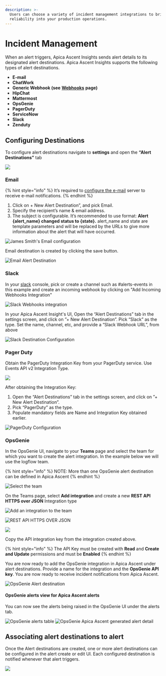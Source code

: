 ```yaml
---
description: >-
  Users can choose a variety of incident management integrations to bring
  reliability into your production operations.
---
```


# Incident Management

When an alert triggers, Apica Ascent Insights sends alert details to its designated alert destinations. Apica Ascent Insights supports the following types of alert destinations.

* **E-mail**
* **ChatWork**
* **Generic Webhook (see** [**Webhooks**](./#slack) **page)**
* **HipChat**
* **Mattermost**
* **OpsGenie**
* **PagerDuty**
* **ServiceNow**
* **Slack**
* **Zenduty**

## Configuring Destinations

To configure alert destinations navigate to **settings** and open the **“Alert Destinations”** tab

![](<../../../.gitbook/assets/Screenshot from 2022-07-04 17-13-01.png>)

### Email <a href="#email" id="email"></a>

{% hint style="info" %}
It’s required to [configure the e-mail](../../../logiq-ui-configuration/email-configuration-setup.md) server to receive e-mail notifications.
{% endhint %}

1. Click on + New Alert Destination”, and pick Email.
2. Specify the recipient’s name & email address.
3. The subject is configurable. It’s recommended to use format: **Alert {alert\_name} changed status to {state}.** alert\_name and state are template parameters and will be replaced by the URLs to give more information about the alert that will have occurred.

![James Smith's Email configuration](<../../../.gitbook/assets/Screenshot from 2022-07-04 16-45-37.png>)

Email destination is created by clicking the save button.

![Email Alert Destination](<../../../.gitbook/assets/Screenshot from 2022-07-04 16-46-00.png>)

### Slack <a href="#slack" id="slack"></a>

In your [slack](https://my.slack.com/services/new/incoming-webhook/) console, pick or create a channel such as #alerts-events in this example and create an incoming webhook by clicking on "Add Incoming Webhooks Integration"

![Slack Webhooks integration](<../../../.gitbook/assets/Screen Shot 2020-08-11 at 3.10.58 PM.png>)

In your Apica Ascent Insight's UI, Open the “Alert Destinations” tab in the settings screen, and click on ”+ New Alert Destination”. Pick “Slack” as the type. Set the name, channel, etc, and provide a “Slack Webhook URL”, from above

![Slack Destination Configuration](../../../.gitbook/assets/slack.png)

### Pager Duty <a href="#pagerduty" id="pagerduty"></a>

Obtain the PagerDuty Integration Key from your PagerDuty service. Use Events API v2 Integration Type.

![](<../../../.gitbook/assets/Screen Shot 2020-08-11 at 4.31.41 PM.png>)

After obtaining the Integration Key:

1. Open the “Alert Destinations” tab in the settings screen, and click on ”+ New Alert Destination”.
2. Pick “PagerDuty” as the type.
3. Populate mandatory fields are Name and Integration Key obtained earlier.

![PagerDuty Configuration](<../../../.gitbook/assets/Screenshot from 2022-07-04 17-01-18.png>)

### OpsGenie <a href="#opsgenie" id="opsgenie"></a>

In the OpsGenie UI, navigate to your **Teams** page and select the team for which you want to create the alert integration. In the example below we will use the logflow team.

{% hint style="info" %}
NOTE: More than one OpsGenie alert destination can be defined in Apica Ascent
{% endhint %}

![Select the team](<../../../.gitbook/assets/Screen Shot 2021-11-16 at 9.17.24 PM.png>)

On the Teams page, select **Add integration** and create a new **REST API HTTPS over JSON** Integration type

![Add an integration to the team](<../../../.gitbook/assets/Screen Shot 2021-11-16 at 9.17.38 PM.png>)

![REST API HTTPS OVER JSON](<../../../.gitbook/assets/Screen Shot 2021-11-16 at 9.17.53 PM.png>)

![](<../../../.gitbook/assets/Screen Shot 2021-11-16 at 9.18.49 PM.png>)

Copy the API integration key from the integration created above.

{% hint style="info" %}
The API Key must be created with **Read** and **Create and Update** permissions and must be **Enabled**
{% endhint %}

You are now ready to add the OpsGenie integration in Apica Ascent under alert destinations. Provide a name for the integration and the **OpsGenie API key**. You are now ready to receive incident notifications from Apica Ascent.

![OpsGenie Alert destination](../../../.gitbook/assets/2022-07-04_17-07.png)

#### OpsGenie alerts view for Apica Ascent alerts

You can now see the alerts being raised in the OpsGenie UI under the alerts tab.

![OpsGenie alerts table](<../../../.gitbook/assets/Screen Shot 2021-11-16 at 9.22.53 PM.png>) ![OpsGenie Apica Ascent generated alert detail](<../../../.gitbook/assets/Screen Shot 2021-11-16 at 9.23.18 PM.png>)

## Associating alert destinations to alert

Once the Alert destinations are created, one or more alert destinations can be configured in the alert create or edit UI. Each configured destination is notified whenever that alert triggers.

![](<../../../.gitbook/assets/Screenshot from 2022-07-04 17-08-34.png>)
